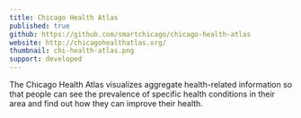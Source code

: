 ```yaml
---
title: Chicago Health Atlas
published: true
github: https://github.com/smartchicago/chicago-health-atlas
website: http://chicagohealthatlas.org/
thumbnail: chi-health-atlas.png
support: developed
---
```


The Chicago Health Atlas visualizes aggregate health-related information so that people can see the prevalence of specific health conditions in their area and find out how they can improve their health.